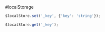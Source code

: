 #localStorage

```javascript
$localStore.set('_key', {'key': 'string'});

$localStore.get('_key');
```
